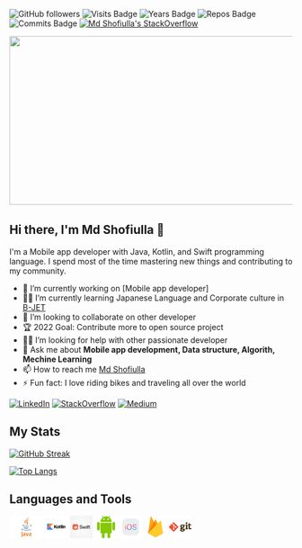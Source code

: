 <!-- <div>
<img src="https://komarev.com/ghpvc/?username=shofiq301&style=flat-square&color=blue" alt=""/>
</div> -->
![GitHub followers](https://img.shields.io/github/followers/shofiq301?logo=GitHub&style=flat-square)
![Visits Badge](https://badges.pufler.dev/visits/shofiq301/shofiq301?style=flat-square)
![Years Badge](https://badges.pufler.dev/years/shofiq301?style=flat-square)
![Repos Badge](https://badges.pufler.dev/repos/shofiq301?style=flat-square)
![Commits Badge](https://badges.pufler.dev/commits/monthly/shofiq301)
[![Md Shofiulla's StackOverflow](https://stackoverflow-badge.vercel.app/?userID=9158688)]([https://stackoverflow.com/users/9158688/md-shofiulla](https://stackoverflow.com/users/9158688/md-shofiulla))
<!-- ![Gists Badge](https://badges.pufler.dev/gists/shofiq301?style=flat-square) -->
<div align="center">
  <img src="https://media.giphy.com/media/dWesBcTLavkZuG35MI/giphy.gif" width="600" height="300"/>
 </div>

## Hi there, I'm Md Shofiulla :handshake:
I'm a Mobile app developer with Java, Kotlin, and Swift programming language. I spend most of the time mastering new things and contributing to my community. 

- 🔭 I’m currently working on [Mobile app developer]
- :man_student: I’m currently learning Japanese Language and Corporate culture in [B-JET](https://bjet.org)
- 👯 I’m looking to collaborate on other developer
- :trophy: 2022 Goal: Contribute more to open source project
- :man_student: I’m looking for help with other passionate developer
- 💬 Ask me about **Mobile app development, Data structure, Algorith, Mechine Learning** 
- 📫 How to reach me [Md Shofiulla](mailto:mdshofiqul301@gmail.com?subject=[GitHub])
- ⚡ Fun fact: I love riding bikes and traveling all over the world

<p>
	<a href="https://www.linkedin.com/in/md-shofiulla-a992251ba/" target="_blank"><img alt="LinkedIn" src="https://img.shields.io/badge/linkedin-%230077B5.svg?&style=for-the-badge&logo=linkedin&logoColor=white" /></a> 
	<a href="https://stackoverflow.com/users/9158688/md-shofiulla" target="_blank"><img alt="StackOverflow" src="https://img.shields.io/badge/Stack%20Overflow-FE7A16.svg?&style=for-the-badge&logo=Stack%20Overflow&logoColor=white" /></a>
  <a href="https://medium.com/@shofiulladroid301" target="_blank"><img alt="Medium" src="https://img.shields.io/badge/medium-%2312100E.svg?&style=for-the-badge&logo=medium&logoColor=white" /></a>
<p/>

## My Stats
[![GitHub Streak](http://github-readme-streak-stats.herokuapp.com?user=shofiq301&theme=dark&background=000000)](https://git.io/streak-stats)

[![Top Langs](https://github-readme-stats.vercel.app/api/top-langs/?username=shofiq301&layout=compact&theme=vision-friendly-dark)](https://github.com/anuraghazra/github-readme-stats)

## Languages and Tools

<code><img height="40" src="https://github.com/shofiq301/shofiq301/blob/main/assets/java.jpg"></code>
<code><img height="40" src="https://github.com/shofiq301/shofiq301/blob/main/assets/kotlin.jpg"></code>
<code><img height="40" src="https://github.com/shofiq301/shofiq301/blob/main/assets/swift.jpg"></code>
<code><img height="40" src="https://github.com/shofiq301/shofiq301/blob/main/assets/andrid.png"></code>
<code><img height="40" src="https://github.com/shofiq301/shofiq301/blob/main/assets/ios.png"></code>
<code><img height="40" src="https://raw.githubusercontent.com/github/explore/80688e429a7d4ef2fca1e82350fe8e3517d3494d/topics/firebase/firebase.png"></code>
<code><img height="40" src="https://raw.githubusercontent.com/github/explore/80688e429a7d4ef2fca1e82350fe8e3517d3494d/topics/git/git.png"></code>
